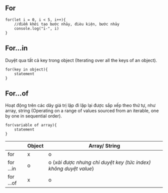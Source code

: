 ## For
```
for(let i = 0, i < 5, i++){ 
	//điểm khởi tạo bước nhảy, đièu kiện, bước nhảy
	console.log("i-", i)
}
```
## For...in
Duyệt qua tất cả key trong object (Iterating over all the keys of an object).
```
for(key in object){
	statement
}
```
## For...of
Hoạt động trên các dãy giá trị lặp đi lặp lại được sắp xếp theo thứ tự, như array, string (Operating on a range of values sourced from an iterable, one by one in sequential order).
```
for(variable of array){
	statement
}
```
|              |  Object  |  Array/ String  | 
|--------|---------|---------------|
| for        |       x       |            o           |
| for ...in |       o       |            o (*xài được nhưng chỉ duyệt key (tức index) không duyệt value*)   |
| for ...of |       x       |            o           |


